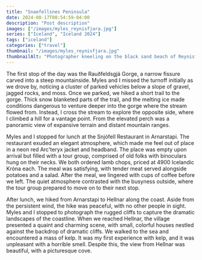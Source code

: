 ```yaml
---
title: "Snaefellsnes Peninsula"
date: 2024-08-17T08:54:59-04:00
description: "Post description"
images: ["/images/myles_reynisfjara.jpg"]
series: ["Iceland", "Iceland 2024"]
tags: ["iceland"]
categories: ["travel"]
thumbnail: "/images/myles_reynisfjara.jpg"
thumbnailAlt: "Photographer kneeling on the black sand beach of Reynisfjara, Iceland, with a camera raised to take a picture."
---
```


The first stop of the day was the Rauðfeldsgjá Gorge, a narrow fissure carved into a steep mountainside. Myles and I missed the turnoff initially as we drove by, noticing a cluster of parked vehicles below a slope of gravel, jagged rocks, and moss. Once we parked, we hiked a short trail to the gorge. Thick snow blanketed parts of the trail, and the melting ice made conditions dangerous to venture deeper into the gorge where the stream flowed from. Instead, I cross the stream to explore the opposite side, where I climbed a hill for a vantage point. From the elevated perch was a panoramic view of expansive terrain and distant mountain ranges.

Myles and I stopped for lunch at the Snjófell Restaurant in Arnarstapi. The restaurant exuded an elegant atmosphere, which made me feel out of place in a neon red Arc'teryx jacket and headband. The place was empty upon arrival but filled with a tour group, comprised of old folks with binoculars hung on their necks. We both ordered lamb chops, priced at 4900 Icelandic Króna each. The meal was satisfying, with tender meat served alongside potatoes and a salad. After the meal, we lingered with cups of coffee before we left. The quiet atmosphere contrasted with the busyness outside, where the tour group prepared to move on to their next stop.

After lunch, we hiked from Arnarstapi to Hellnar along the coast. Aside from the persistent wind, the hike was peaceful, with no other people in sight. Myles and I stopped to photograph the rugged cliffs to capture the dramatic landscapes of the coastline. When we reached Hellnar, the village presented a quaint and charming scene, with small, colorful houses nestled against the backdrop of dramatic cliffs. We walked to the sea and encountered a mass of kelp. It was my first experience with kelp, and it was unpleasant with a horrible smell. Despite this, the view from Hellnar was beautiful, with a picturesque cove.

<!-- Saxhóll Crater -->

<!-- Kirkjufell and Kirkjufellfoss -->

<!-- Pizza at Kaffi 59 in Grundarfjörður -->
